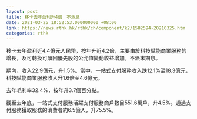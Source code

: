 ```yaml
---
layout: post
title: 移卡去年盈利升4倍　不派息
date: 2021-03-25 18:52:53.000000000 +08:00
link: https://news.rthk.hk/rthk/ch/component/k2/1582594-20210325.htm
categories: rthk
---
```


移卡去年盈利近4.4億元人民幣，按年升近4.2倍，主要由於科技賦能商業服務的增長，及可轉換可贖回優先股的公允值變動收益增加。不派末期息。

期內，收入22.9億元，升1.5%。當中，一站式支付服務收入跌12.1%至18.3億元，科技賦能商業服務收入升1.6倍至4.6億元。

去年毛利率32.4%，按年升3.7個百分點。

截至去年底，一站式支付服務活躍支付服務商戶數目551.6萬戶，升4.5%。通過支付服務獲取服務的消費者約6.5億人，升75.5%。
